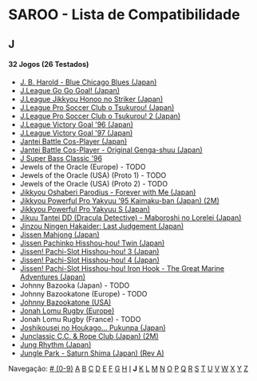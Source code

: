 # SAROO - Lista de Compatibilidade

## J

#### 32 Jogos (26 Testados)

- [J. B. Harold - Blue Chicago Blues (Japan)](../../../Regions/Retails/Japan/T-5302G/01/README.md)
- [J.League Go Go Goal! (Japan)](../../../Regions/Retails/Japan/T-3602G/README.md)
- [J.League Jikkyou Honoo no Striker (Japan)](../../../Regions/Retails/Japan/T-9528G/01/README.md)
- [J.League Pro Soccer Club o Tsukurou! (Japan)](../../../Regions/Retails/Japan/GS-9034/01/README.md)
- [J.League Pro Soccer Club o Tsukurou! 2 (Japan)](../../../Regions/Retails/Japan/GS-9168/01/README.md)
- [J.League Victory Goal '96 (Japan)](../../../Regions/Retails/Japan/GS-9048/01/README.md)
- [J.League Victory Goal '97 (Japan)](../../../Regions/Retails/Japan/GS-9140/01/README.md)
- [Jantei Battle Cos-Player (Japan)](../../../Regions/Retails/Japan/T-34601G/01/README.md)
- [Jantei Battle Cos-Player - Original Genga-shuu (Japan)](../../../Regions/Retails/Japan/T-3466106553/01/README.md)
- [J Super Bass Classic '96](../../../Regions/Retails/Japan/T-18707G/01/README.md)
- Jewels of the Oracle (Europe) - TODO
- Jewels of the Oracle (USA) (Proto 1) - TODO
- Jewels of the Oracle (USA) (Proto 2) - TODO
- [Jikkyou Oshaberi Parodius - Forever with Me (Japan)](../../../Regions/Retails/Japan/T-9513G/01/README.md)
- [Jikkyou Powerful Pro Yakyuu '95 Kaimaku-ban (Japan) (2M)](../../../Regions/Retails/Japan/T-9502G/01/README.md)
- [Jikkyou Powerful Pro Yakyuu S (Japan)](../../../Regions/Retails/Japan/T-9523G/01/README.md)
- [Jikuu Tantei DD (Dracula Detective) - Maboroshi no Lorelei (Japan)](../../../Regions/Retails/Japan/T-2103G/01/README.md)
- [Jinzou Ningen Hakaider: Last Judgement (Japan)](../../../Regions/Retails/Japan/GS-9088/01/README.md)
- [Jissen Mahjong (Japan)](../../../Regions/Retails/Japan/T-15002G/01/README.md)
- [Jissen Pachinko Hisshou-hou! Twin (Japan)](../../../Regions/Retails/Japan/T-2407G/01/README.md)
- [Jissen! Pachi-Slot Hisshou-hou! 3 (Japan)](../../../Regions/Retails/Japan/T-2401G/01/README.md)
- [Jissen! Pachi-Slot Hisshou-hou! 4 (Japan)](../../../Regions/Retails/Japan/T-2406G/01/README.md)
- [Jissen! Pachi-Slot Hisshou-hou! Iron Hook - The Great Marine Adventures (Japan)](../../../Regions/Retails/Japan/T-2404G/01/README.md)
- Johnny Bazooka (Japan) - TODO
- Johnny Bazookatone (Europe) - TODO
- [Johnny Bazookatone (USA)](../../../Regions/Retails/USA/T-7909H/01/README.md)
- [Jonah Lomu Rugby (Europe)](../../../Regions/Retails/Europe/T-12003H50/01/README.md)
- Jonah Lomu Rugby (France) - TODO
- [Joshikousei no Houkago... Pukunpa (Japan)](../../../Regions/Retails/Japan/T-16802G/01/README.md)
- [Junclassic C.C. & Rope Club (Japan) (2M)](../../../Regions/Retails/Japan/T-11403G/01/README.md)
- [Jung Rhythm (Japan)](../../../Regions/Retails/Japan/T-16607G/01/README.md)
- [Jungle Park - Saturn Shima (Japan) (Rev A)](../../../Regions/Retails/Japan/T-18008G/01/README.md)

Navegação:
[# (0-9)](./09.md) [A](./A.md) [B](./B.md) [C](./C.md) [D](./D.md) [E](./E.md) [F](./F.md) [G](./G.md) [H](./H.md) [I](./I.md) **J** [K](./K.md) [L](./L.md) [M](./M.md) [N](./N.md) [O](./O.md) [P](./P.md) [Q](./Q.md) [R](./R.md) [S](./S.md) [T](./T.md) [U](./U.md) [V](./V.md) [W](./W.md) [X](./X.md) [Y](./Y.md) [Z](./Z.md)
